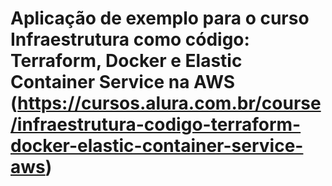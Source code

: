 # Aplicação de exemplo para o curso Infraestrutura como código: Terraform, Docker e Elastic Container Service na AWS (https://cursos.alura.com.br/course/infraestrutura-codigo-terraform-docker-elastic-container-service-aws)

